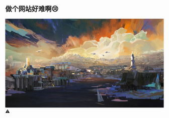 ## 做个网站好难啊:cry:

![极乐迪斯科](https://github.com/afterglow-nju/afterglow-nju.github.io/blob/2d30668b757a4a37f820c31d0e2338201ae64cd1/%E6%9E%81%E4%B9%90%E8%BF%AA%E6%96%AF%E7%A7%91.png)
⚠️
